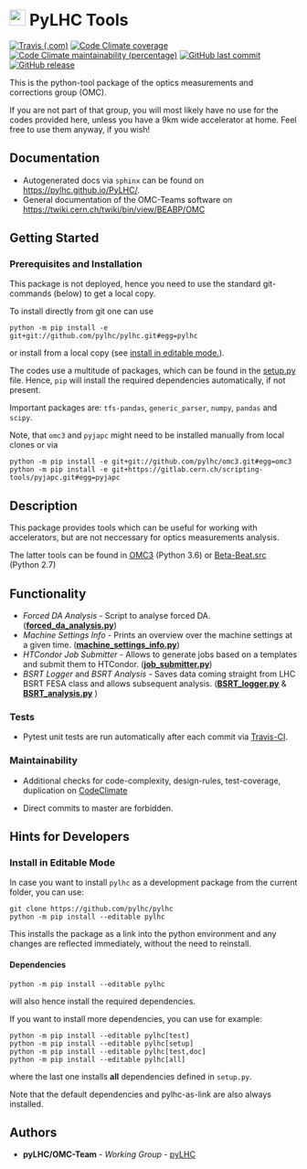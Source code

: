 # <img src="https://twiki.cern.ch/twiki/pub/BEABP/Logos/OMC_logo.png" height="28"> PyLHC Tools

[![Travis (.com)](https://img.shields.io/travis/com/pylhc/PyLHC.svg?style=popout)](https://travis-ci.com/pylhc/PyLHC/)
[![Code Climate coverage](https://img.shields.io/codeclimate/coverage/pylhc/PyLHC.svg?style=popout)](https://codeclimate.com/github/pylhc/PyLHC)
[![Code Climate maintainability (percentage)](https://img.shields.io/codeclimate/maintainability-percentage/pylhc/PyLHC.svg?style=popout)](https://codeclimate.com/github/pylhc/PyLHC)
[![GitHub last commit](https://img.shields.io/github/last-commit/pylhc/PyLHC.svg?style=popout)](https://github.com/pylhc/PyLHC/)
[![GitHub release](https://img.shields.io/github/release/pylhc/PyLHC.svg?style=popout)](https://github.com/pylhc/PyLHC/)

This is the python-tool package of the optics measurements and corrections group (OMC).

If you are not part of that group, you will most likely have no use for the codes provided here,
unless you have a 9km wide accelerator at home.
Feel free to use them anyway, if you wish!

## Documentation

- Autogenerated docs via ``sphinx`` can be found on <https://pylhc.github.io/PyLHC/>.
- General documentation of the OMC-Teams software on <https://twiki.cern.ch/twiki/bin/view/BEABP/OMC>

## Getting Started

### Prerequisites and Installation
This package is not deployed, hence you need to use the standard git-commands (below) to get a local copy.

To install directly from git one can use
```
python -m pip install -e git+git://github.com/pylhc/pylhc.git#egg=pylhc
```
or install from a local copy (see [install in editable mode.](#install-in-editable-mode)).

The codes use a multitude of packages, which can be found in the [setup.py](setup.py) file.
Hence, `pip` will install the required dependencies automatically, if not present.

Important packages are: ``tfs-pandas``,  ``generic_parser``, ``numpy``, ``pandas`` and ``scipy``.

Note, that `omc3` and `pyjapc` might need to be installed manually from local clones or via

```
python -m pip install -e git+git://github.com/pylhc/omc3.git#egg=omc3
python -m pip install -e git+https://gitlab.cern.ch/scripting-tools/pyjapc.git#egg=pyjapc
```

## Description

This package provides tools which can be useful for working with accelerators, but are not neccessary for
optics measurements analysis.

The latter tools can be found in [OMC3](https://github.com/pylhc/omc3) (Python 3.6) or [Beta-Beat.src](https://github.com/pylhc/Beta-Beat.src) (Python 2.7)

## Functionality

- *Forced DA Analysis* - Script to analyse forced DA. ([**forced_da_analysis.py**](https://github.com/pylhc/PyLHC/blob/master/pylhc/forced_da_analysis.py))
- *Machine Settings Info* - Prints an overview over the machine settings at a given time. ([**machine_settings_info.py**](https://github.com/pylhc/PyLHC/blob/master/pylhc/machine_settings_info.py))
- *HTCondor Job Submitter* - Allows to generate jobs based on a templates and submit them to HTCondor. ([**job_submitter.py**](https://github.com/pylhc/PyLHC/blob/master/pylhc/job_submitter.py))
- *BSRT Logger* and *BSRT Analysis* - Saves data coming straight from LHC BSRT FESA class and allows subsequent analysis. ([**BSRT_logger.py**](https://github.com/pylhc/PyLHC/blob/master/pylhc/BSRT_logger.py) & [**BSRT_analysis.py**](https://github.com/pylhc/PyLHC/blob/master/pylhc/BSRT_analysis.py) )

### Tests

- Pytest unit tests are run automatically after each commit via 
[Travis-CI](https://travis-ci.com/pylhc/PyLHC). 

### Maintainability

- Additional checks for code-complexity, design-rules, test-coverage, duplication on 
[CodeClimate](https://codeclimate.com/github/pylhc/PyLHC)

- Direct commits to master are forbidden.

## Hints for Developers

### Install in Editable Mode

In case you want to install `pylhc` as a development package
from the current folder, you can use:

```
git clone https://github.com/pylhc/pylhc
python -m pip install --editable pylhc
```

This installs the package as a link into the python environment and any changes 
are reflected immediately, without the need to reinstall.

#### Dependencies 

```
python -m pip install --editable pylhc
```

will also hence install the required dependencies. 

If you want to install more dependencies, you can use for example:

```
python -m pip install --editable pylhc[test]
python -m pip install --editable pylhc[setup]
python -m pip install --editable pylhc[test,doc]
python -m pip install --editable pylhc[all]
```
where the last one installs **all** dependencies defined in `setup.py`.
 
Note that the default dependencies and pylhc-as-link are also always installed.
 
## Authors

* **pyLHC/OMC-Team** - *Working Group* - [pyLHC](https://github.com/orgs/pylhc/teams/omc-team)

<!--
## License
This project is licensed under the  License - see the [LICENSE.md](LICENSE.md) file for details
-->
